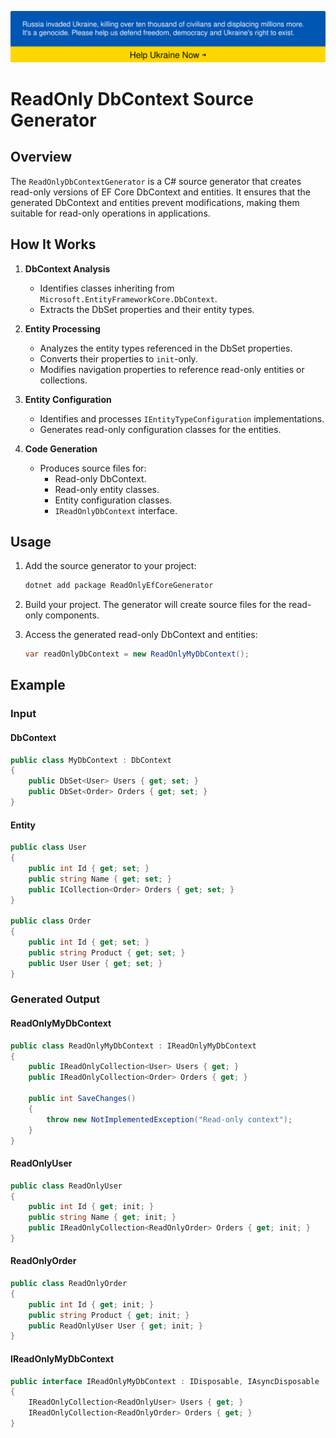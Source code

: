 [![Stand With Ukraine](https://raw.githubusercontent.com/vshymanskyy/StandWithUkraine/main/banner2-direct.svg)](https://stand-with-ukraine.pp.ua)

# ReadOnly DbContext Source Generator

## Overview

The `ReadOnlyDbContextGenerator` is a C# source generator that creates read-only versions of EF Core DbContext and entities. It ensures that the generated DbContext and entities prevent modifications, making them suitable for read-only operations in applications.

## How It Works

1. **DbContext Analysis**
   - Identifies classes inheriting from `Microsoft.EntityFrameworkCore.DbContext`.
   - Extracts the DbSet properties and their entity types.

2. **Entity Processing**
   - Analyzes the entity types referenced in the DbSet properties.
   - Converts their properties to `init`-only.
   - Modifies navigation properties to reference read-only entities or collections.

3. **Entity Configuration**
   - Identifies and processes `IEntityTypeConfiguration` implementations.
   - Generates read-only configuration classes for the entities.

4. **Code Generation**
   - Produces source files for:
     - Read-only DbContext.
     - Read-only entity classes.
     - Entity configuration classes.
     - `IReadOnlyDbContext` interface.

## Usage

1. Add the source generator to your project:

   ```bash
   dotnet add package ReadOnlyEfCoreGenerator
   ```

2. Build your project. The generator will create source files for the read-only components.

3. Access the generated read-only DbContext and entities:

   ```csharp
   var readOnlyDbContext = new ReadOnlyMyDbContext();
   ```

## Example

### Input

#### DbContext
```csharp
public class MyDbContext : DbContext
{
    public DbSet<User> Users { get; set; }
    public DbSet<Order> Orders { get; set; }
}
```

#### Entity
```csharp
public class User
{
    public int Id { get; set; }
    public string Name { get; set; }
    public ICollection<Order> Orders { get; set; }
}

public class Order
{
    public int Id { get; set; }
    public string Product { get; set; }
    public User User { get; set; }
}
```

### Generated Output

#### ReadOnlyMyDbContext
```csharp
public class ReadOnlyMyDbContext : IReadOnlyMyDbContext
{
    public IReadOnlyCollection<User> Users { get; }
    public IReadOnlyCollection<Order> Orders { get; }

    public int SaveChanges()
    {
        throw new NotImplementedException("Read-only context");
    }
}
```

#### ReadOnlyUser
```csharp
public class ReadOnlyUser
{
    public int Id { get; init; }
    public string Name { get; init; }
    public IReadOnlyCollection<ReadOnlyOrder> Orders { get; init; }
}
```

#### ReadOnlyOrder
```csharp
public class ReadOnlyOrder
{
    public int Id { get; init; }
    public string Product { get; init; }
    public ReadOnlyUser User { get; init; }
}
```

#### IReadOnlyMyDbContext
```csharp
public interface IReadOnlyMyDbContext : IDisposable, IAsyncDisposable
{
    IReadOnlyCollection<ReadOnlyUser> Users { get; }
    IReadOnlyCollection<ReadOnlyOrder> Orders { get; }
}
```
